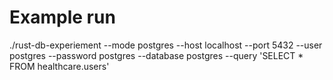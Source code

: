# Example run
./rust-db-experiement --mode postgres --host localhost --port 5432 --user postgres --password postgres --database postgres --query 'SELECT * FROM healthcare.users'